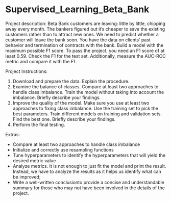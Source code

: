 # Supervised_Learning_Beta_Bank
Project description:
Beta Bank customers are leaving: little by little, chipping away every month. The bankers figured out it’s cheaper to save the existing customers rather than to attract new ones.
We need to predict whether a customer will leave the bank soon. You have the data on clients’ past behavior and termination of contracts with the bank.
Build a model with the maximum possible F1 score. To pass the project, you need an F1 score of at least 0.59. Check the F1 for the test set.
Additionally, measure the AUC-ROC metric and compare it with the F1.

Project Instructions:

1. Download and prepare the data. Explain the procedure.
2. Examine the balance of classes. Compare at least two approaches to handle class imbalance. Train the model without taking into account the imbalance. Briefly describe your findings.
3. Improve the quality of the model. Make sure you use at least two approaches to fixing class imbalance. Use the training set to pick the best parameters. Train different models on training and validation sets. Find the best one. Briefly describe your findings.
4. Perform the final testing.

Extras:
- Compare at least two approaches to handle class imbalance  
- Initialize and correctly use resampling functions
- Tune hyperparameters to identify the hyperparameters that will yield the desired metric value
- Analyze metrics. It is not enough to just fit the model and print the result. Instead, we have to analyze the results as it helps us identify what can be improved;
- Write a well-written conclusionto provide a concise and understandable summary for those who may not have been involved in the details of the project.
